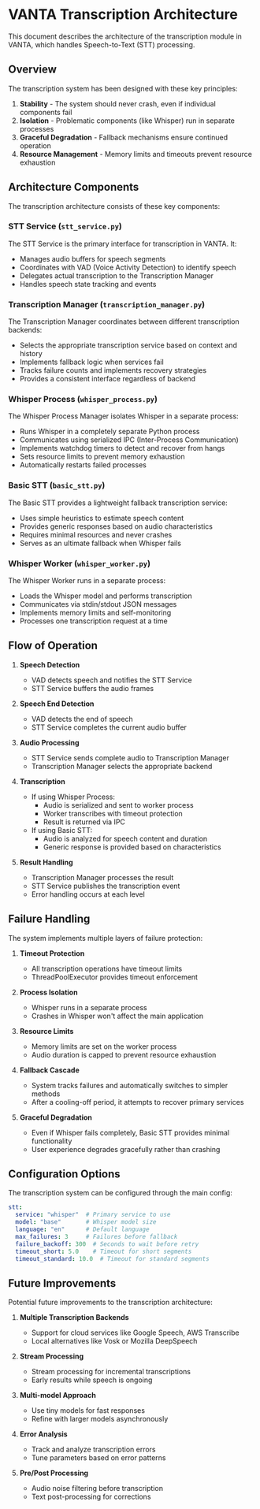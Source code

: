 # VANTA Transcription Architecture

This document describes the architecture of the transcription module in VANTA, which handles Speech-to-Text (STT) processing.

## Overview

The transcription system has been designed with these key principles:

1. **Stability** - The system should never crash, even if individual components fail
2. **Isolation** - Problematic components (like Whisper) run in separate processes
3. **Graceful Degradation** - Fallback mechanisms ensure continued operation
4. **Resource Management** - Memory limits and timeouts prevent resource exhaustion

## Architecture Components

The transcription architecture consists of these key components:

### STT Service (`stt_service.py`)

The STT Service is the primary interface for transcription in VANTA. It:

- Manages audio buffers for speech segments
- Coordinates with VAD (Voice Activity Detection) to identify speech
- Delegates actual transcription to the Transcription Manager
- Handles speech state tracking and events

### Transcription Manager (`transcription_manager.py`)

The Transcription Manager coordinates between different transcription backends:

- Selects the appropriate transcription service based on context and history
- Implements fallback logic when services fail
- Tracks failure counts and implements recovery strategies
- Provides a consistent interface regardless of backend

### Whisper Process (`whisper_process.py`)

The Whisper Process Manager isolates Whisper in a separate process:

- Runs Whisper in a completely separate Python process
- Communicates using serialized IPC (Inter-Process Communication)
- Implements watchdog timers to detect and recover from hangs
- Sets resource limits to prevent memory exhaustion
- Automatically restarts failed processes

### Basic STT (`basic_stt.py`)

The Basic STT provides a lightweight fallback transcription service:

- Uses simple heuristics to estimate speech content
- Provides generic responses based on audio characteristics
- Requires minimal resources and never crashes
- Serves as an ultimate fallback when Whisper fails

### Whisper Worker (`whisper_worker.py`)

The Whisper Worker runs in a separate process:

- Loads the Whisper model and performs transcription
- Communicates via stdin/stdout JSON messages
- Implements memory limits and self-monitoring
- Processes one transcription request at a time

## Flow of Operation

1. **Speech Detection**
   - VAD detects speech and notifies the STT Service
   - STT Service buffers the audio frames

2. **Speech End Detection**
   - VAD detects the end of speech
   - STT Service completes the current audio buffer

3. **Audio Processing**
   - STT Service sends complete audio to Transcription Manager
   - Transcription Manager selects the appropriate backend

4. **Transcription**
   - If using Whisper Process:
     - Audio is serialized and sent to worker process
     - Worker transcribes with timeout protection
     - Result is returned via IPC
   - If using Basic STT:
     - Audio is analyzed for speech content and duration
     - Generic response is provided based on characteristics

5. **Result Handling**
   - Transcription Manager processes the result
   - STT Service publishes the transcription event
   - Error handling occurs at each level

## Failure Handling

The system implements multiple layers of failure protection:

1. **Timeout Protection**
   - All transcription operations have timeout limits
   - ThreadPoolExecutor provides timeout enforcement

2. **Process Isolation**
   - Whisper runs in a separate process
   - Crashes in Whisper won't affect the main application

3. **Resource Limits**
   - Memory limits are set on the worker process
   - Audio duration is capped to prevent resource exhaustion

4. **Fallback Cascade**
   - System tracks failures and automatically switches to simpler methods
   - After a cooling-off period, it attempts to recover primary services

5. **Graceful Degradation**
   - Even if Whisper fails completely, Basic STT provides minimal functionality
   - User experience degrades gracefully rather than crashing

## Configuration Options

The transcription system can be configured through the main config:

```yaml
stt:
  service: "whisper"  # Primary service to use
  model: "base"       # Whisper model size
  language: "en"      # Default language
  max_failures: 3     # Failures before fallback
  failure_backoff: 300  # Seconds to wait before retry
  timeout_short: 5.0    # Timeout for short segments
  timeout_standard: 10.0  # Timeout for standard segments
```

## Future Improvements

Potential future improvements to the transcription architecture:

1. **Multiple Transcription Backends**
   - Support for cloud services like Google Speech, AWS Transcribe
   - Local alternatives like Vosk or Mozilla DeepSpeech

2. **Stream Processing**
   - Stream processing for incremental transcriptions
   - Early results while speech is ongoing

3. **Multi-model Approach**
   - Use tiny models for fast responses
   - Refine with larger models asynchronously

4. **Error Analysis**
   - Track and analyze transcription errors
   - Tune parameters based on error patterns

5. **Pre/Post Processing**
   - Audio noise filtering before transcription
   - Text post-processing for corrections